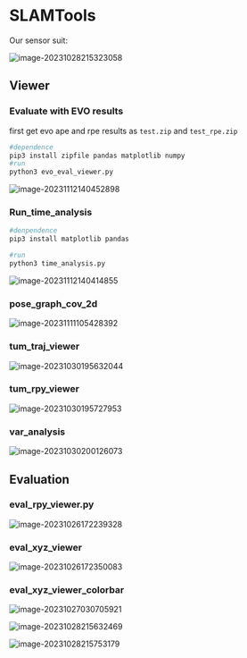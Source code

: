# SLAMTools


Our sensor suit:

![image-20231028215323058](./README/image-20231028215323058.png)



## Viewer

### Evaluate with EVO results

first get evo ape and rpe results as `test.zip` and `test_rpe.zip`

```python
#dependence
pip3 install zipfile pandas matplotlib numpy
#run
python3 evo_eval_viewer.py
```

![image-20231112140452898](./README/image-20231112140452898.png)



### Run_time_analysis

```python
#denpendence
pip3 install matplotlib pandas

#run
python3 time_analysis.py
```

![image-20231112140414855](./README/image-20231112140414855.png)

### pose_graph_cov_2d

![image-20231111105428392](./README/image-20231111105428392.png)

### tum_traj_viewer

![image-20231030195632044](./README/image-20231030195632044.png)

### tum_rpy_viewer

![image-20231030195727953](./README/image-20231030195727953.png)

### var_analysis

![image-20231030200126073](./README/image-20231030200126073.png)

## Evaluation

### eval_rpy_viewer.py

![image-20231026172239328](README/image-20231026172239328.png)

### eval_xyz_viewer

![image-20231026172350083](README/image-20231026172350083.png)

### eval_xyz_viewer_colorbar

![image-20231027030705921](./README/image-20231027030705921.png)

![image-20231028215632469](./README/image-20231028215632469.png)

![image-20231028215753179](./README/image-20231028215753179.png)
